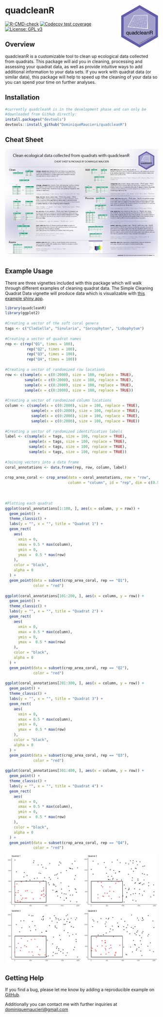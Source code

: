 
<!-- README.md is generated from README.Rmd. Please edit that file -->

# quadcleanR <a href='https://dominiquemaucieri.com/quadcleanR/'><img src='man/figures/logo.png' align="right" height="139" /></a>

<!-- badges: start -->

[![R-CMD-check](https://github.com/DominiqueMaucieri/quadcleanR/workflows/R-CMD-check/badge.svg)](https://github.com/DominiqueMaucieri/quadcleanR/actions)
[![Codecov test
coverage](https://codecov.io/gh/DominiqueMaucieri/quadcleanR/branch/main/graph/badge.svg)](https://app.codecov.io/gh/DominiqueMaucieri/quadcleanR?branch=main)
[![License: GPL
v3](https://img.shields.io/badge/License-GPLv3-blue.svg)](https://www.gnu.org/licenses/gpl-3.0)
<!-- badges: end -->

## Overview

quadcleanR is a customizable tool to clean up ecological data collected
from quadrats. This package will aid you in cleaning, processing and
assessing your quadrat data, as well as provide intuitive ways to add
additional information to your data sets. If you work with quadrat data
(or similar data), this package will help to speed up the cleaning of
your data so you can spend your time on further analyses.

## Installation

``` r
#currently quadcleanR is in the development phase and can only be 
#downloaded from GitHub directly:
install.packages("devtools")
devtools::install_github("DominiqueMaucieri/quadcleanR")
```

## Cheat Sheet

<a href="https://github.com/DominiqueMaucieri/quadcleanR/blob/main/man/figures/quadcleanR_cheatsheet_V1.0.0.pdf"><img src='man/figures/cheatsheet_small.png' width="630"/></a>

## Example Usage

There are three vignettes included with this package which will walk
through different examples of cleaning quadrat data. The Simple Cleaning
Quadrat Data vignette will produce data which is visualizable with [this
example shiny app](https://dominiquemaucieri.shinyapps.io/example/).

``` r
library(quadcleanR)
library(ggplot2)

#Creating a vector of the soft coral genera
tags <- c("Cladiella", "Sinularia", "Sarcophyton", "Lobophytum")

#Creating a vector of quadrat names
rep <- c(rep("Q1", times = 100),
          rep("Q2", times = 100),
          rep("Q3", times = 100),
          rep("Q4", times = 100))

#Creating a vector of randomized row locations
row <- c(sample(x = c(0:2000), size = 100, replace = TRUE),
         sample(x = c(0:2000), size = 100, replace = TRUE),
         sample(x = c(0:2000), size = 100, replace = TRUE),
         sample(x = c(0:2000), size = 100, replace = TRUE))

#Creating a vector of randomized column locations
column <- c(sample(x = c(0:2000), size = 100, replace = TRUE),
            sample(x = c(0:2000), size = 100, replace = TRUE),
            sample(x = c(0:2000), size = 100, replace = TRUE),
            sample(x = c(0:2000), size = 100, replace = TRUE))

#Creating a vector of randomized identification labels
label <- c(sample(x = tags, size = 100, replace = TRUE),
           sample(x = tags, size = 100, replace = TRUE),
           sample(x = tags, size = 100, replace = TRUE),
           sample(x = tags, size = 100, replace = TRUE))

#Joining vectors into a data frame
coral_annotations <- data.frame(rep, row, column, label)

crop_area_coral <- crop_area(data = coral_annotations, row = "row",
                             column = "column", id = "rep", dim = c(0.5, 0.5))



#Plotting each quadrat
ggplot(coral_annotations[1:100, ], aes(x = column, y = row)) +
  geom_point() +
  theme_classic() +
  labs(y = "", x = "", title = "Quadrat 1") +
  geom_rect(
    aes(
      xmin = 0,
      xmax = 0.5 * max(column),
      ymin = 0,
      ymax =  0.5 * max(row)
    ),
    color = "black",
    alpha = 0
  ) +
  geom_point(data = subset(crop_area_coral, rep == "Q1"),
             color = "red")

ggplot(coral_annotations[101:200, ], aes(x = column, y = row)) +
  geom_point() +
  theme_classic() +
  labs(y = "", x = "", title = "Quadrat 2") +
  geom_rect(
    aes(
      xmin = 0,
      xmax = 0.5 * max(column),
      ymin = 0,
      ymax =  0.5 * max(row)
    ),
    color = "black",
    alpha = 0
  ) +
  geom_point(data = subset(crop_area_coral, rep == "Q2"),
             color = "red")

ggplot(coral_annotations[201:300, ], aes(x = column, y = row)) +
  geom_point() +
  theme_classic() +
  labs(y = "", x = "", title = "Quadrat 3") +
  geom_rect(
    aes(
      xmin = 0,
      xmax = 0.5 * max(column),
      ymin = 0,
      ymax =  0.5 * max(row)
    ),
    color = "black",
    alpha = 0
  ) +
  geom_point(data = subset(crop_area_coral, rep == "Q3"),
             color = "red")

ggplot(coral_annotations[301:400, ], aes(x = column, y = row)) +
  geom_point() +
  theme_classic() +
  labs(y = "", x = "", title = "Quadrat 4") +
  geom_rect(
    aes(
      xmin = 0,
      xmax = 0.5 * max(column),
      ymin = 0,
      ymax =  0.5 * max(row)
    ),
    color = "black",
    alpha = 0
  ) +
  geom_point(data = subset(crop_area_coral, rep == "Q4"),
             color = "red")
```

<img src='man/figures/README_plot.png'  width="700"/>

## Getting Help

If you find a bug, please let me know by adding a reproducible example
on [GitHub](https://github.com/DominiqueMaucieri/quadcleanR/issues).

Additionally you can contact me with further inquiries at
<dominiquemaucieri@gmail.com>
